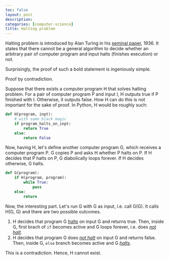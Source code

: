 ```yaml
---
toc: false
layout: post
description: 
categories: [computer-science]
title: Halting problem
---
```


Halting problem is introduced by Alan Turing in his [seminal paper](https://academic.oup.com/plms/article-abstract/s2-42/1/230/1491926?redirectedFrom=fulltext), 1936. It states that there cannot be a general algorithm to decide whether an arbitrary pair of computer program and input halts (finishes execution) or not.

Surprisingly, the proof of such a bold statement is ingeniously simple.

Proof by contradiction. 

Suppose that there exists a computer program H that solves halting problem. For a pair of computer program P and input I, H outputs true if P finished with I. Otherwise, it outputs false. How H can do this is not important for the sake of proof. In Python, H would be roughly such:

```python
def H(program, inpt):
    # with some black magic
    if program_halts_on_inpt:
        return True
    else:
        return False
```

Now, having H, let's define another computer program G, which receives a computer program P. G copies P and asks H whether P halts on P. If H decides that P halts on P, G diabolically loops forever. If H decides otherwise, G halts. 

```python
def G(program):
    if H(program, program):
        while True:
            pass
    else:
        return
```

Now, the interesting part. Let's run G with G as input, i.e. call G(G). It calls H(G, G) and there are two possible outcomes.
1. H decides that program G <u>*halts*</u> on input G and returns true. Then, inside G, first brach of `if` becomes active and G loops forever, i.e. does <u>*not halt*</u>.
1. H decides that program G does <u>*not halt*</u> on input G and returns false. Then, inside G, `else` branch becomes active and G <u>*halts*</u>.

This is a contradiction. Hence, H cannot exist. 
